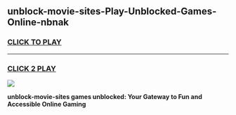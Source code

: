 
## unblock-movie-sites-Play-Unblocked-Games-Online-nbnak
<h3>
<a href="https://premium76.site?title=unblock-movie-sites&ref=25A">CLICK TO PLAY</a></h3>
<hr>

<h3>
<a href="https://premium76.site?title=unblock-movie-sites&ref=25A">CLICK 2 PLAY</a>
  
</h3>

<a href="https://premium76.site?title=unblock-movie-sites&ref=25A"><img src="https://clearcache.store/games.png"></a>


**unblock-movie-sites games unblocked: Your Gateway to Fun and Accessible Online Gaming**
